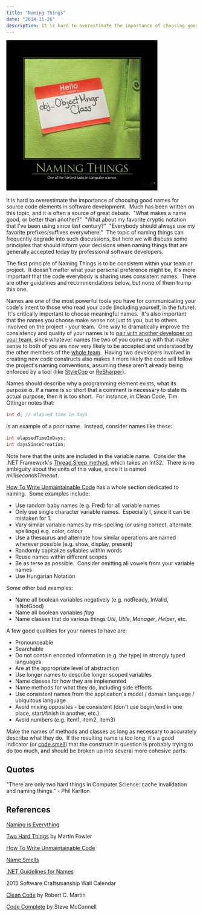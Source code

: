 ```yaml
---
title: "Naming Things"
date: "2014-11-26"
description: It is hard to overestimate the importance of choosing good names for source code elements in software development.
---
```


![Naming-Things-Sep-2013](images/Naming-Things-400x400.jpg)

It is hard to overestimate the importance of choosing good names for source code elements in software development.  Much has been written on this topic, and it is often a source of great debate.  "What makes a name good, or better than another?"  "What about my favorite cryptic notation that I've been using since last century?"  "Everybody should always use my favorite prefixes/suffixes everywhere!"  The topic of naming things can frequently degrade into such discussions, but here we will discuss some principles that should inform your decisions when naming things that are generally accepted today by professional software developers.

The first principle of Naming Things is to be consistent within your team or project.  It doesn't matter what your personal preference might be, it's more important that the code everybody is sharing uses consistent names.  There are other guidelines and recommendations below, but none of them trump this one.

Names are one of the most powerful tools you have for communicating your code's intent to those who read your code (including yourself, in the future).  It's critically important to choose meaningful names.  It's also important that the names you choose make sense not just to you, but to others involved on the project - your team.  One way to dramatically improve the consistency and quality of your names is to [pair with another developer on your team](/practices/pair-programming), since whatever names the two of you come up with that make sense to both of you are now very likely to be accepted and understood by the other members of the [whole team](/practices/whole-team).  Having two developers involved in creating new code constructs also makes it more likely the code will follow the project's naming conventions, assuming these aren't already being enforced by a tool (like [StyleCop](http://stylecop.codeplex.com/) or [ReSharper](http://www.jetbrains.com/resharper/)).

Names should describe why a programming element exists, what its purpose is. If a name is so short that a comment is necessary to state its actual purpose, then it is too short.  For instance, in Clean Code, Tim Ottinger notes that:

```java
int d; // elapsed time in days
```

is an example of a poor name.  Instead, consider names like these:

```java
int elapsedTimeInDays;
int daysSinceCreation;
```

Note here that the units are included in the variable name.  Consider the .NET Framework's [Thread.Sleep method](http://msdn.microsoft.com/en-us/library/d00bd51t(v=vs.110).aspx), which takes an Int32.  There is no ambiguity about the units of this value, since it is named _millisecondsTimeout_.

[How To Write Unmaintainable Code](https://github.com/Droogans/unmaintainable-code) has a whole section dedicated to naming.  Some examples include:

- Use random baby names (e.g. Fred) for all variable names
- Only use single character variable names.  Especially l, since it can be mistaken for 1.
- Vary similar variable names by mis-spelling (or using correct, alternate spellings) e.g. color, colour
- Use a thesaurus and alternate how similar operations are named wherever possible (e.g. show, display, present)
- Randomly capitalize syllables withIn words
- Reuse names within different scopes
- Be as terse as possible.  Consider omitting all vowels from your variable names
- Use Hungarian Notation

Some other bad examples:

- Name all boolean variables negatively (e.g. notReady, InValid, IsNotGood)
- Name all boolean variables _flag_
- Name classes that do various things _Util_, _Utils_, _Manager_, _Helper_, etc.

A few good qualities for your names to have are:

- Pronounceable
- Searchable
- Do not contain encoded information (e.g. the type) in strongly typed languages
- Are at the appropriate level of abstraction
- Use longer names to describe longer scoped variables
- Name classes for how they are implemented
- Name methods for what they do, including side effects
- Use consistent names from the application's model / domain language / ubiquitous language
- Avoid mixing opposites - be consistent (don't use begin/end in one place, start/finish in another, etc.)
- Avoid numbers (e.g. item1, item2, item3)

Make the names of methods and classes as long as necessary to accurately describe what they do.  If the resulting name is too long, it's a good indicator (or [code smell](/antipatterns/code-smells/)) that the construct in question is probably trying to do too much, and should be broken up into several more cohesive parts.

## Quotes

"There are only two hard things in Computer Science: cache invalidation and naming things." - Phil Karlton

## References

[Naming is Everything](http://jasonroelofs.com/2012/10/01/naming-is-everything/)

[Two Hard Things](http://martinfowler.com/bliki/TwoHardThings.html) by Martin Fowler

[How To Write Unmaintainable Code](https://github.com/Droogans/unmaintainable-code)

[Name Smells](http://www.daedtech.com/name-smells)

[.NET Guidelines for Names](http://msdn.microsoft.com/en-us/library/vstudio/ms229002(v=vs.100).aspx)

2013 Software Craftsmanship Wall Calendar

[Clean Code](http://amzn.to/YjUDI0) by Robert C. Martin

[Code Complete](http://amzn.to/Vq5YLv) by Steve McConnell
